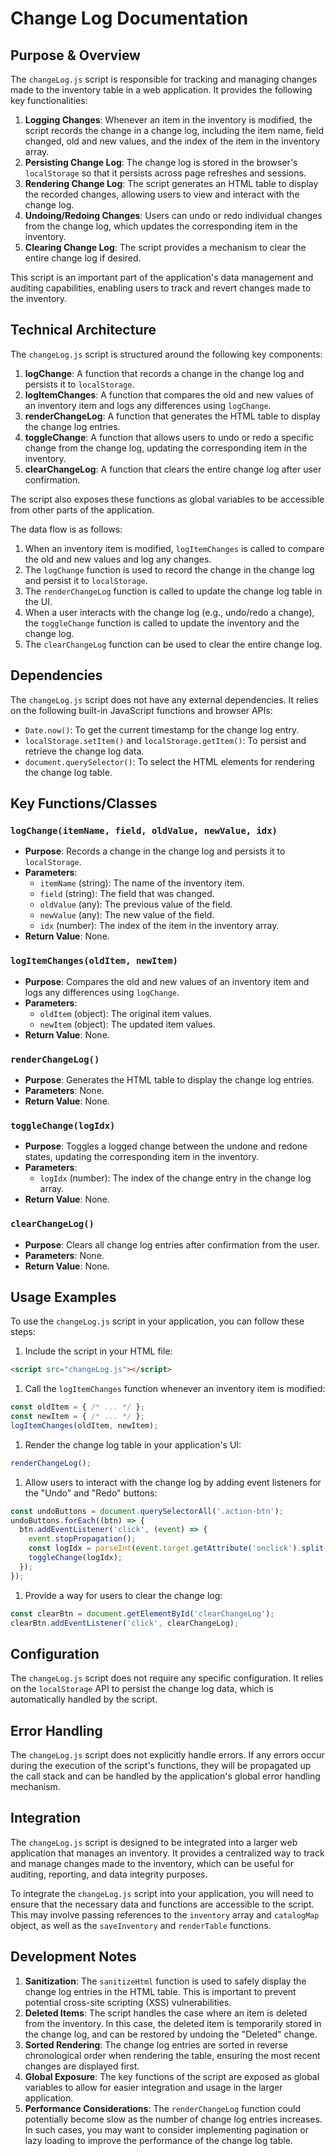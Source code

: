# Change Log Documentation

## Purpose & Overview

The `changeLog.js` script is responsible for tracking and managing changes made to the inventory table in a web application. It provides the following key functionalities:

1. **Logging Changes**: Whenever an item in the inventory is modified, the script records the change in a change log, including the item name, field changed, old and new values, and the index of the item in the inventory array.
2. **Persisting Change Log**: The change log is stored in the browser's `localStorage` so that it persists across page refreshes and sessions.
3. **Rendering Change Log**: The script generates an HTML table to display the recorded changes, allowing users to view and interact with the change log.
4. **Undoing/Redoing Changes**: Users can undo or redo individual changes from the change log, which updates the corresponding item in the inventory.
5. **Clearing Change Log**: The script provides a mechanism to clear the entire change log if desired.

This script is an important part of the application's data management and auditing capabilities, enabling users to track and revert changes made to the inventory.

## Technical Architecture

The `changeLog.js` script is structured around the following key components:

1. **logChange**: A function that records a change in the change log and persists it to `localStorage`.
2. **logItemChanges**: A function that compares the old and new values of an inventory item and logs any differences using `logChange`.
3. **renderChangeLog**: A function that generates the HTML table to display the change log entries.
4. **toggleChange**: A function that allows users to undo or redo a specific change from the change log, updating the corresponding item in the inventory.
5. **clearChangeLog**: A function that clears the entire change log after user confirmation.

The script also exposes these functions as global variables to be accessible from other parts of the application.

The data flow is as follows:

1. When an inventory item is modified, `logItemChanges` is called to compare the old and new values and log any changes.
2. The `logChange` function is used to record the change in the change log and persist it to `localStorage`.
3. The `renderChangeLog` function is called to update the change log table in the UI.
4. When a user interacts with the change log (e.g., undo/redo a change), the `toggleChange` function is called to update the inventory and the change log.
5. The `clearChangeLog` function can be used to clear the entire change log.

## Dependencies

The `changeLog.js` script does not have any external dependencies. It relies on the following built-in JavaScript functions and browser APIs:

- `Date.now()`: To get the current timestamp for the change log entry.
- `localStorage.setItem()` and `localStorage.getItem()`: To persist and retrieve the change log data.
- `document.querySelector()`: To select the HTML elements for rendering the change log table.

## Key Functions/Classes

### `logChange(itemName, field, oldValue, newValue, idx)`

- **Purpose**: Records a change in the change log and persists it to `localStorage`.
- **Parameters**:
  - `itemName` (string): The name of the inventory item.
  - `field` (string): The field that was changed.
  - `oldValue` (any): The previous value of the field.
  - `newValue` (any): The new value of the field.
  - `idx` (number): The index of the item in the inventory array.
- **Return Value**: None.

### `logItemChanges(oldItem, newItem)`

- **Purpose**: Compares the old and new values of an inventory item and logs any differences using `logChange`.
- **Parameters**:
  - `oldItem` (object): The original item values.
  - `newItem` (object): The updated item values.
- **Return Value**: None.

### `renderChangeLog()`

- **Purpose**: Generates the HTML table to display the change log entries.
- **Parameters**: None.
- **Return Value**: None.

### `toggleChange(logIdx)`

- **Purpose**: Toggles a logged change between the undone and redone states, updating the corresponding item in the inventory.
- **Parameters**:
  - `logIdx` (number): The index of the change entry in the change log array.
- **Return Value**: None.

### `clearChangeLog()`

- **Purpose**: Clears all change log entries after confirmation from the user.
- **Parameters**: None.
- **Return Value**: None.

## Usage Examples

To use the `changeLog.js` script in your application, you can follow these steps:

1. Include the script in your HTML file:

```html
<script src="changeLog.js"></script>
```

1. Call the `logItemChanges` function whenever an inventory item is modified:

```javascript
const oldItem = { /* ... */ };
const newItem = { /* ... */ };
logItemChanges(oldItem, newItem);
```

1. Render the change log table in your application's UI:

```javascript
renderChangeLog();
```

1. Allow users to interact with the change log by adding event listeners for the "Undo" and "Redo" buttons:

```javascript
const undoButtons = document.querySelectorAll('.action-btn');
undoButtons.forEach((btn) => {
  btn.addEventListener('click', (event) => {
    event.stopPropagation();
    const logIdx = parseInt(event.target.getAttribute('onclick').split(',')[1]);
    toggleChange(logIdx);
  });
});
```

1. Provide a way for users to clear the change log:

```javascript
const clearBtn = document.getElementById('clearChangeLog');
clearBtn.addEventListener('click', clearChangeLog);
```

## Configuration

The `changeLog.js` script does not require any specific configuration. It relies on the `localStorage` API to persist the change log data, which is automatically handled by the script.

## Error Handling

The `changeLog.js` script does not explicitly handle errors. If any errors occur during the execution of the script's functions, they will be propagated up the call stack and can be handled by the application's global error handling mechanism.

## Integration

The `changeLog.js` script is designed to be integrated into a larger web application that manages an inventory. It provides a centralized way to track and manage changes made to the inventory, which can be useful for auditing, reporting, and data integrity purposes.

To integrate the `changeLog.js` script into your application, you will need to ensure that the necessary data and functions are accessible to the script. This may involve passing references to the `inventory` array and `catalogMap` object, as well as the `saveInventory` and `renderTable` functions.

## Development Notes

1. **Sanitization**: The `sanitizeHtml` function is used to safely display the change log entries in the HTML table. This is important to prevent potential cross-site scripting (XSS) vulnerabilities.
2. **Deleted Items**: The script handles the case where an item is deleted from the inventory. In this case, the deleted item is temporarily stored in the change log, and can be restored by undoing the "Deleted" change.
3. **Sorted Rendering**: The change log entries are sorted in reverse chronological order when rendering the table, ensuring the most recent changes are displayed first.
4. **Global Exposure**: The key functions of the script are exposed as global variables to allow for easier integration and usage in the larger application.
5. **Performance Considerations**: The `renderChangeLog` function could potentially become slow as the number of change log entries increases. In such cases, you may want to consider implementing pagination or lazy loading to improve the performance of the change log table.
